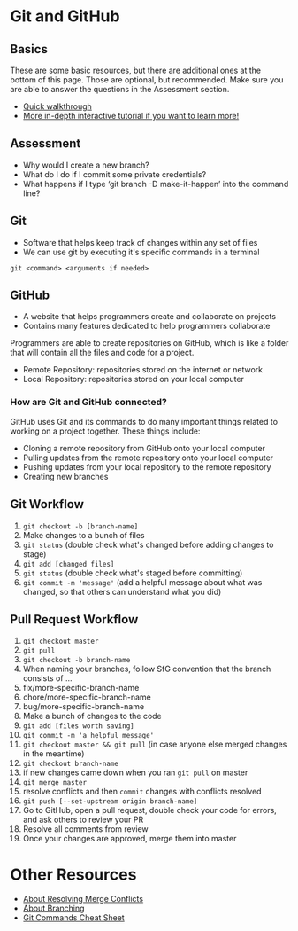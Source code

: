 # Git and GitHub
## Basics
These are some basic resources, but there are additional ones at the bottom of this page. Those are optional, but recommended. Make sure you are able to answer the questions in the Assessment section.
* [Quick walkthrough](https://guides.github.com/activities/hello-world/)
* [More in-depth interactive tutorial if you want to learn more!](https://learngitbranching.js.org/)

## Assessment
* Why would I create a new branch?
* What do I do if I commit some private credentials?
* What happens if I type ‘git branch -D make-it-happen’ into the command line?
  
## Git
- Software that helps keep track of changes within any set of files
- We can use git by executing it's specific commands in a terminal 
```
git <command> <arguments if needed>
```

## GitHub
- A website that helps programmers create and collaborate on projects
- Contains many features dedicated to help programmers collaborate
  
Programmers are able to create repositories on GitHub, which is like a folder that will contain all the files and code for a project.
- Remote Repository: repositories stored on the internet or network
- Local Repository: repositories stored on your local computer
  
### How are Git and GitHub connected?
GitHub uses Git and its commands to do many important things related to working on a project together. These things include:
- Cloning a remote repository from GitHub onto your local computer
- Pulling updates from the remote repository onto your local computer
- Pushing updates from your local repository to the remote repository
- Creating new branches

## Git Workflow

1. `git checkout -b [branch-name]`
1. Make changes to a bunch of files
1. `git status` (double check what's changed before adding changes to stage)
1. `git add [changed files]`
1. `git status` (double check what's staged before committing)
1. `git commit -m 'message'` (add a helpful message about what was changed, so that others can understand what you did)

## Pull Request Workflow

1. `git checkout master`
1. `git pull`
1. `git checkout -b branch-name`
1. When naming your branches, follow SfG convention that the branch consists of ...
1. fix/more-specific-branch-name
1. chore/more-specific-branch-name
1. bug/more-specific-branch-name
1. Make a bunch of changes to the code
1. `git add [files worth saving]`
1. `git commit -m 'a helpful message'`
1. `git checkout master && git pull` (in case anyone else merged changes in the meantime)
1. `git checkout branch-name`
1. if new changes came down when you ran `git pull` on master
1. `git merge master`
1. resolve conflicts and then `commit` changes with conflicts resolved
1. `git push [--set-upstream origin branch-name]`
1. Go to GitHub, open a pull request, double check your code for errors, and ask others to review your PR
1. Resolve all comments from review
1. Once your changes are approved, merge them into master

# Other Resources

- [About Resolving Merge Conflicts](https://help.github.com/articles/resolving-a-merge-conflict-using-the-command-line/)
- [About Branching](https://git-scm.com/book/en/v2/Git-Branching-Basic-Branching-and-Merging)
- [Git Commands Cheat Sheet](https://education.github.com/git-cheat-sheet-education.pdf)